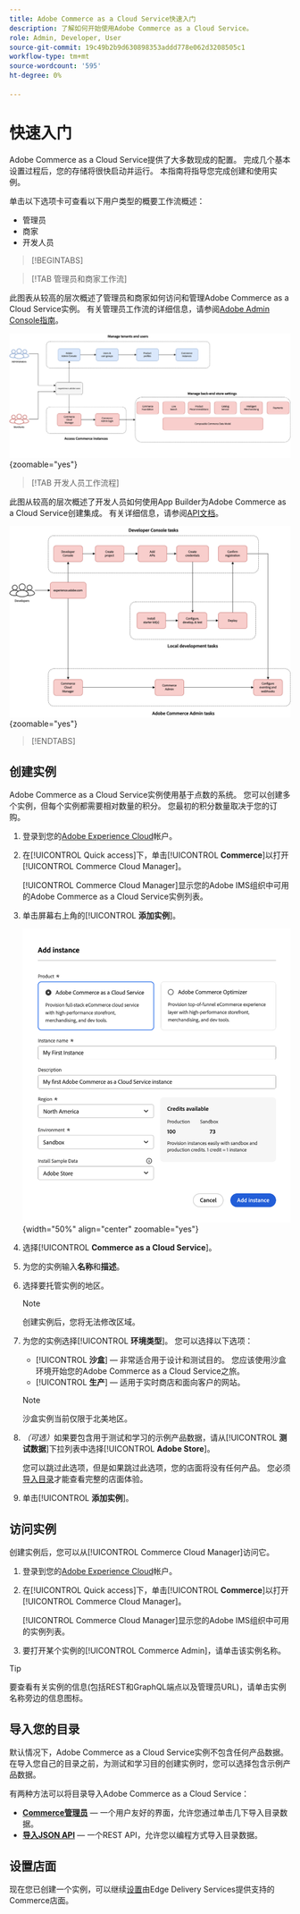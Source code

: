 ```yaml
---
title: Adobe Commerce as a Cloud Service快速入门
description: 了解如何开始使用Adobe Commerce as a Cloud Service。
role: Admin, Developer, User
source-git-commit: 19c49b2b9d630898353addd778e062d3208505c1
workflow-type: tm+mt
source-wordcount: '595'
ht-degree: 0%

---
```



# 快速入门

Adobe Commerce as a Cloud Service提供了大多数现成的配置。 完成几个基本设置过程后，您的存储将很快启动并运行。 本指南将指导您完成创建和使用实例。

单击以下选项卡可查看以下用户类型的概要工作流概述：

* 管理员
* 商家
* 开发人员

>[!BEGINTABS]

>[!TAB 管理员和商家工作流]

此图表从较高的层次概述了管理员和商家如何访问和管理Adobe Commerce as a Cloud Service实例。 有关管理员工作流的详细信息，请参阅[Adobe Admin Console指南](https://helpx.adobe.com/enterprise/admin-guide.html)。

![Adobe Commerce as a Cloud Service商家流程图](./assets/merchant-flow.svg){zoomable="yes"}

>[!TAB 开发人员工作流程]

此图从较高的层次概述了开发人员如何使用App Builder为Adobe Commerce as a Cloud Service创建集成。 有关详细信息，请参阅[API文档](https://developer.adobe.com/commerce/services/cloud/)。

![Adobe Commerce as a Cloud Service开发人员流程图](./assets/developer-flow.svg){zoomable="yes"}

>[!ENDTABS]

## 创建实例

Adobe Commerce as a Cloud Service实例使用基于点数的系统。 您可以创建多个实例，但每个实例都需要相对数量的积分。 您最初的积分数量取决于您的订购。

1. 登录到您的[Adobe Experience Cloud](https://experience-stage.adobe.com/)帐户。

1. 在[!UICONTROL Quick access]下，单击&#x200B;[!UICONTROL **Commerce**]&#x200B;以打开[!UICONTROL Commerce Cloud Manager]。

   [!UICONTROL Commerce Cloud Manager]显示您的Adobe IMS组织中可用的Adobe Commerce as a Cloud Service实例列表。

1. 单击屏幕右上角的&#x200B;[!UICONTROL **添加实例**]。

   ![创建实例](./assets/create-instance.png){width="50%" align="center" zoomable="yes"}

1. 选择&#x200B;[!UICONTROL **Commerce as a Cloud Service**]。

1. 为您的实例输入&#x200B;**名称**&#x200B;和&#x200B;**描述**。

1. 选择要托管实例的地区。

   >[!NOTE]
   >
   >创建实例后，您将无法修改区域。

1. 为您的实例选择&#x200B;[!UICONTROL **环境类型**]。 您可以选择以下选项：

   * [!UICONTROL **沙盒**] — 非常适合用于设计和测试目的。 您应该使用沙盒环境开始您的Adobe Commerce as a Cloud Service之旅。
   * [!UICONTROL **生产**] — 适用于实时商店和面向客户的网站。

   >[!NOTE]
   >
   >沙盒实例当前仅限于北美地区。

1. _（可选）_&#x200B;如果要包含用于测试和学习的示例产品数据，请从&#x200B;[!UICONTROL **测试数据**]&#x200B;下拉列表中选择&#x200B;[!UICONTROL **Adobe Store**]。

   您可以跳过此选项，但是如果跳过此选项，您的店面将没有任何产品。 您必须[导入目录](#import-your-catalog)才能查看完整的店面体验。

1. 单击&#x200B;[!UICONTROL **添加实例**]。

## 访问实例

创建实例后，您可以从[!UICONTROL Commerce Cloud Manager]访问它。

1. 登录到您的[Adobe Experience Cloud](https://experience.adobe.com/)帐户。

1. 在[!UICONTROL Quick access]下，单击&#x200B;[!UICONTROL **Commerce**]&#x200B;以打开[!UICONTROL Commerce Cloud Manager]。

   [!UICONTROL Commerce Cloud Manager]显示您的Adobe IMS组织中可用的实例列表。

1. 要打开某个实例的[!UICONTROL Commerce Admin]，请单击该实例名称。

>[!TIP]
>
>要查看有关实例的信息(包括REST和GraphQL端点以及管理员URL)，请单击实例名称旁边的信息图标。

## 导入您的目录

默认情况下，Adobe Commerce as a Cloud Service实例不包含任何产品数据。 在导入您自己的目录之前，为测试和学习目的创建实例时，您可以选择包含示例产品数据。

有两种方法可以将目录导入Adobe Commerce as a Cloud Service：

* [**Commerce管理员**](https://experienceleague.adobe.com/en/docs/commerce-admin/systems/data-transfer/import/data-import) — 一个用户友好的界面，允许您通过单击几下导入目录数据。
* [**导入JSON API**](https://developer.adobe.com/commerce/webapi/rest/modules/import/#import-json-api) — 一个REST API，允许您以编程方式导入目录数据。

<!-- TODO

- Add guidance about how to choose which method to use
- Add guidance for new vs existing customers (cross-reference OR and _include file for migration content)

-->

## 设置店面

现在您已创建一个实例，可以继续[设置](storefront.md)由Edge Delivery Services提供支持的Commerce店面。
